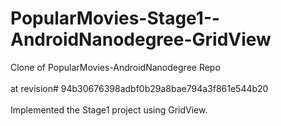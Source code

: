 # PopularMovies-Stage1--AndroidNanodegree-GridView

Clone of PopularMovies-AndroidNanodegree Repo <br /><br />
at revision# 94b30676398adbf0b29a8bae794a3f861e544b20 <br /> <br />
Implemented the Stage1 project using GridView.
